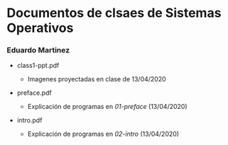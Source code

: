 # Documentos de clsaes de Sistemas Operativos
### Eduardo Martinez

* class1-ppt.pdf

    * Imagenes proyectadas en clase de 13/04/2020

* preface.pdf
    
    * Explicación de programas en *01-preface* (13/04/2020)

* intro.pdf
    
    * Explicación de programas en *02-intro* (13/04/2020)

